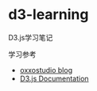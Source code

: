 # d3-learning
D3.js学习笔记


学习参考
- [oxxostudio blog](http://www.oxxostudio.tw/list.html)
- [D3.js Documentation](https://github.com/d3/d3/wiki/API)
